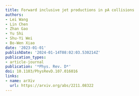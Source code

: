 ```yaml
---
title: Forward inclusive jet productions in pA collisions
authors:
- Lei Wang
- Lin Chen
- Zhan Gao
- Yu Shi
- Shu-Yi Wei
- Bo-Wen Xiao
date: '2023-01-01'
publishDate: '2024-01-14T08:02:03.530214Z'
publication_types:
- article-journal
publication: '*Phys. Rev. D*'
doi: 10.1103/PhysRevD.107.016016
links:
- name: arXiv
  url: https://arxiv.org/abs/2211.08322
---
```

